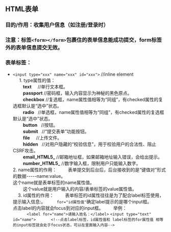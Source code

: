 ## HTML表单
### 目的/作用：收集用户信息（如注册/登录时）
### 注意：标签`<form></form>`包裹住的表单信息能成功提交，form标签外的表单信息提交无效。
### 表单标签：
   - `<input type="xxx" name="xxx" id="xxx">` //inline element<br/>
      1. type属性的值：
         <br/>
         **text**     //单行文本框。<br/>
         **passport** //密码框，输入内容显示为神秘的黑色原点。<br/>
         **checkbox** //复选框，name属性值相等为“同组”，有checked属性的复选框默认是“选中”状态。<br/>
         **radio**    //单选框，name属性值相等为“同组”，有checked属性的复选框默认是“选中”状态。<br/>
         **button**   //按钮。<br/>
         **submit**   //“提交表单”功能按钮。<br/>
         **file**     //上传文件。<br/>
         **hidden**   //对用户隐藏的“校验信息”，用于校验用户的合法性、阻止CSRF攻击。<br/>
         **email_HTML5_**  //邮箱地址框，如果邮箱地址输入错误，会给出提示。<br/>
         **number_HTML5_**  //数字输入框，限制用户只能输入数字。<br/>
      2. name属性的作用：
         表单提交到后台后，后台接收到的是“键值对”形式的数据-----name:value。<br/>
         这个name就是表单标签的name属性值。<br/>
         这个value就是用户输入的内容/表单标签的value属性值。<br/>
      3. id属性的作用：
         表单标签的id属性往往是为了配合label标签使用，<label for="id属性值">提示输入信息:</label>。
         `for="id属性值"`确定label提示的是哪个input框。
         点击label的内容就会focus到对应的input框。
        举例：<br/>
            `<label for="name">请输入姓名：</label>`
            `<input type="text" id="name">`
            `<!--点击label标签，id属性值和 label标签的for属性值 相等的input标签就会处于focus状态，可以在里面输入内容-->`
            
